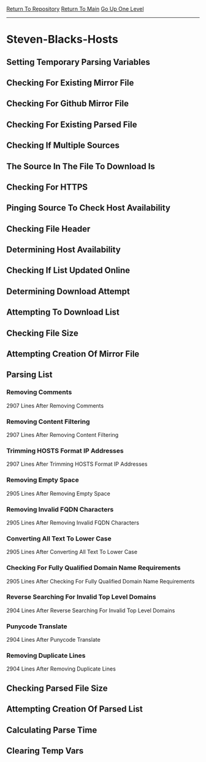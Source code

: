 [Return To Repository](https://github.com/deathbybandaid/piholeparser/)
[Return To Main](https://github.com/deathbybandaid/piholeparser/blob/master/RecentRunLogs/Mainlog.md)
[Go Up One Level](https://github.com/deathbybandaid/piholeparser/blob/master/RecentRunLogs/TopLevelScripts/30-Processing-External-Blacklists.md)
____________________________________
# Steven-Blacks-Hosts
## Setting Temporary Parsing Variables
## Checking For Existing Mirror File
## Checking For Github Mirror File
## Checking For Existing Parsed File
## Checking If Multiple Sources
## The Source In The File To Download Is
## Checking For HTTPS
## Pinging Source To Check Host Availability
## Checking File Header
## Determining Host Availability
## Checking If List Updated Online
## Determining Download Attempt
## Attempting To Download List
## Checking File Size
## Attempting Creation Of Mirror File
## Parsing List
### Removing Comments
2907 Lines After Removing Comments
### Removing Content Filtering
2907 Lines After Removing Content Filtering
### Trimming HOSTS Format IP Addresses
2907 Lines After Trimming HOSTS Format IP Addresses
### Removing Empty Space
2905 Lines After Removing Empty Space
### Removing Invalid FQDN Characters
2905 Lines After Removing Invalid FQDN Characters
### Converting All Text To Lower Case
2905 Lines After Converting All Text To Lower Case
### Checking For Fully Qualified Domain Name Requirements
2905 Lines After Checking For Fully Qualified Domain Name Requirements
### Reverse Searching For Invalid Top Level Domains
2904 Lines After Reverse Searching For Invalid Top Level Domains
### Punycode Translate
2904 Lines After Punycode Translate
### Removing Duplicate Lines
2904 Lines After Removing Duplicate Lines
## Checking Parsed File Size
## Attempting Creation Of Parsed List
## Calculating Parse Time
## Clearing Temp Vars
